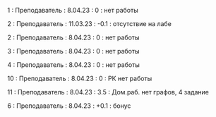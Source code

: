 1 : Преподаватель : 8.04.23 : 0 : нет работы

2 : Преподаватель : 11.03.23 : -0.1 : отсутствие на лабе

2 : Преподаватель : 8.04.23 : 0 : нет работы

3 : Преподаватель : 8.04.23 : 0 : нет работы

4 : Преподаватель : 8.04.23 : 0 : нет работы

10 : Преподаватель : 8.04.23 : 0 : РК нет работы

11 : Преподаватель : 8.04.23 : 3.5 : Дом.раб. нет графов, 4 задание

6 : Преподаватель : 8.04.23 : +0.1 : бонус
